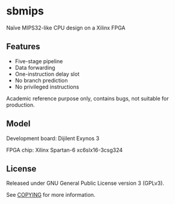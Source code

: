 # sbmips

Naïve MIPS32-like CPU design on a Xilinx FPGA

## Features

- Five-stage pipeline
- Data forwarding
- One-instruction delay slot
- No branch prediction
- No privileged instructions

Academic reference purpose only, contains bugs, not suitable for production.

## Model

Development board: Dijilent Exynos 3

FPGA chip: Xilinx Spartan-6 xc6slx16-3csg324

## License

Released under GNU General Public License version 3 (GPLv3).

See [COPYING](COPYING) for more information.
